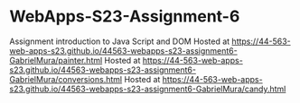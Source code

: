 
# WebApps-S23-Assignment-6
Assignment introduction to Java Script and DOM
Hosted at https://44-563-web-apps-s23.github.io/44563-webapps-s23-assignment6-GabrielMura/painter.html
Hosted at https://44-563-web-apps-s23.github.io/44563-webapps-s23-assignment6-GabrielMura/conversions.html
Hosted at https://44-563-web-apps-s23.github.io/44563-webapps-s23-assignment6-GabrielMura/candy.html